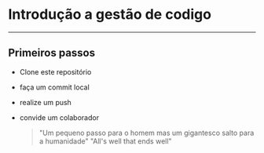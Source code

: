 # Introdução a gestão de codigo
---
## Primeiros passos
- Clone este repositório
- faça um commit local
- realize um push
- convide um colaborador

  > "Um pequeno passo para o homem mas um gigantesco salto para a humanidade"
  > "All's well that ends well"

